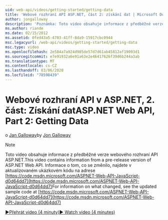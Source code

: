 ```yaml
---
uid: web-api/videos/getting-started/getting-data
title: 'Webové rozhraní API ASP.NET, část 2: získání dat | Microsoft Docs'
author: jongalloway
description: 'Poznámka: Toto video obsahuje informace z předběžné verze webového rozhraní API ASP.NET'
ms.author: riande
ms.date: 02/15/2012
ms.assetid: 0fed43a5-4703-41ff-8da9-15917cbc0944
msc.legacyurl: /web-api/videos/getting-started/getting-data
msc.type: video
ms.openlocfilehash: 2e584a7a924d985de57d7d61ab45812af19093d1
ms.sourcegitcommit: e7e91932a6e91a63e2e46417626f39d6b244a3ab
ms.translationtype: MT
ms.contentlocale: cs-CZ
ms.lasthandoff: 03/06/2020
ms.locfileid: "78598439"
---
```

# <a name="aspnet-web-api-part-2-getting-data"></a><span data-ttu-id="95010-103">Webové rozhraní API v ASP.NET, 2. část: Získání dat</span><span class="sxs-lookup"><span data-stu-id="95010-103">ASP.NET Web API, Part 2: Getting Data</span></span>

<span data-ttu-id="95010-104">o [Jan Galloway](https://github.com/jongalloway)</span><span class="sxs-lookup"><span data-stu-id="95010-104">by [Jon Galloway](https://github.com/jongalloway)</span></span>

> [!NOTE]
> <span data-ttu-id="95010-105">Toto video obsahuje informace z předběžné verze webového rozhraní API ASP.NET.</span><span class="sxs-lookup"><span data-stu-id="95010-105">This video contains information from a pre-release version of ASP.NET Web API.</span></span> <span data-ttu-id="95010-106">Informace o tom, co se změnilo, najdete v aktualizovaném ukázkovém kódu na adrese [https://code.msdn.microsoft.com/ASPNET-Web-API-JavaScript-d0d64dd7](https://code.msdn.microsoft.com/ASPNET-Web-API-JavaScript-d0d64dd7)</span><span class="sxs-lookup"><span data-stu-id="95010-106">For information on what changed, see the updated sample code at [https://code.msdn.microsoft.com/ASPNET-Web-API-JavaScript-d0d64dd7](https://code.msdn.microsoft.com/ASPNET-Web-API-JavaScript-d0d64dd7)</span></span>

[<span data-ttu-id="95010-107">&#9654;Přehrát video (4 minuty)</span><span class="sxs-lookup"><span data-stu-id="95010-107">&#9654; Watch video (4 minutes)</span></span>](https://channel9.msdn.com/Blogs/ASP-NET-Site-Videos/getting-data)
